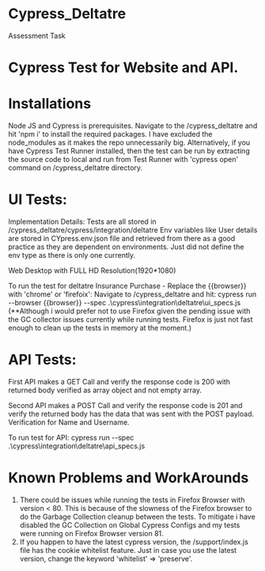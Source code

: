# Cypress_Deltatre
Assessment Task

# Cypress Test for Website and API.

# Installations
Node JS and Cypress is prerequisites.
Navigate to the /cypress_deltatre and hit 'npm i' to install the required packages. I have excluded the node_modules as it makes the repo unnecessarily big.
Alternatively, if you have Cypress Test Runner installed, then the test can be run by extracting the source code to local and run from Test Runner with 'cypress open' command on /cypress_deltatre directory. 

# UI Tests:
Implementation Details: Tests are all stored in /cypress_deltatre/cypress/integration/deltatre
Env variables like User details are stored in CYpress.env.json file and retrieved from there as a good practice as they are dependent on environments. Just did not define the env type as there is only one currently. 

Web Desktop with FULL HD Resolution(1920*1080)

To run the test for deltatre Insurance Purchase - Replace the {{browser}} with 'chrome' or 'firefoix': Navigate to /cypress_deltatre and hit:
cypress run --browser {{browser}} --spec .\cypress\integration\deltatre\ui_specs.js
(**Although i would prefer not to use Firefox given the pending issue with the GC collector issues currently while running tests. Firefox is just not fast enough to clean up the tests in memory at the moment.)


# API Tests:
First API makes a GET Call and verify the response code is 200 with returned body verified as array object and not empty array. 

Second API makes a POST Call and verify the response code is 201 and verify the returned body has the data that was sent with the POST payload. Verification for Name and Username.

To run test for API: cypress run --spec .\cypress\integration\deltatre\api_specs.js

# Known Problems and WorkArounds
1. There could be issues while running the tests in Firefox Browser with version < 80. This is because of the slowness of the Firefox browser to do the Garbage Collection cleanup between the tests. To mitigate i have disabled the GC Collection on Global Cypress Configs and my tests were running on Firefox Browser version 81.
2. If you happen to have the latest cypress version, the /support/index.js file has the cookie whitelist feature. Just in case you use the latest version, change the keyword 'whitelist' => 'preserve'. 
